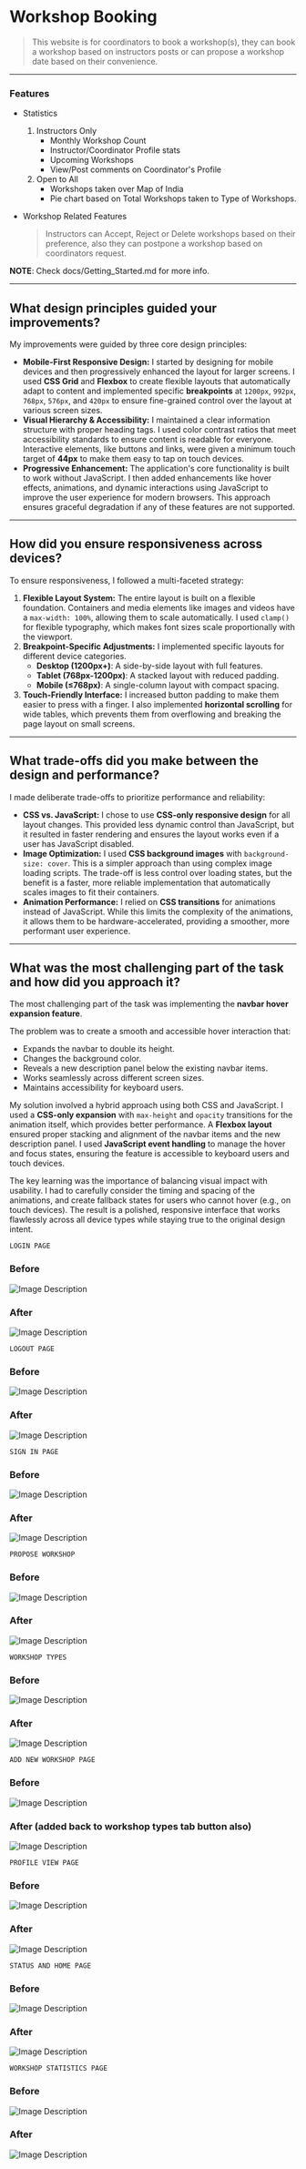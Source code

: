 # **Workshop Booking**

> This website is for coordinators to book a workshop(s), they can book a workshop based on instructors posts or can propose a workshop date based on their convenience.

***

### Features

* Statistics
  1. Instructors Only
     * Monthly Workshop Count
     * Instructor/Coordinator Profile stats
     * Upcoming Workshops
     * View/Post comments on Coordinator's Profile
  2. Open to All
     * Workshops taken over Map of India
     * Pie chart based on Total Workshops taken to Type of Workshops.

* Workshop Related Features
  > Instructors can Accept, Reject or Delete workshops based on their preference, also they can postpone a workshop based on coordinators request.

__NOTE__: Check docs/Getting_Started.md for more info.

***

## What design principles guided your improvements?

My improvements were guided by three core design principles:

* **Mobile-First Responsive Design:** I started by designing for mobile devices and then progressively enhanced the layout for larger screens. I used **CSS Grid** and **Flexbox** to create flexible layouts that automatically adapt to content and implemented specific **breakpoints** at `1200px`, `992px`, `768px`, `576px`, and `420px` to ensure fine-grained control over the layout at various screen sizes.
* **Visual Hierarchy & Accessibility:** I maintained a clear information structure with proper heading tags. I used color contrast ratios that meet accessibility standards to ensure content is readable for everyone. Interactive elements, like buttons and links, were given a minimum touch target of **44px** to make them easy to tap on touch devices.
* **Progressive Enhancement:** The application's core functionality is built to work without JavaScript. I then added enhancements like hover effects, animations, and dynamic interactions using JavaScript to improve the user experience for modern browsers. This approach ensures graceful degradation if any of these features are not supported.

***

## How did you ensure responsiveness across devices?

To ensure responsiveness, I followed a multi-faceted strategy:

1.  **Flexible Layout System:** The entire layout is built on a flexible foundation. Containers and media elements like images and videos have a `max-width: 100%`, allowing them to scale automatically. I used `clamp()` for flexible typography, which makes font sizes scale proportionally with the viewport.
2.  **Breakpoint-Specific Adjustments:** I implemented specific layouts for different device categories.
    * **Desktop (1200px+)**: A side-by-side layout with full features.
    * **Tablet (768px-1200px)**: A stacked layout with reduced padding.
    * **Mobile (≤768px)**: A single-column layout with compact spacing.
3.  **Touch-Friendly Interface:** I increased button padding to make them easier to press with a finger. I also implemented **horizontal scrolling** for wide tables, which prevents them from overflowing and breaking the page layout on small screens.

***

## What trade-offs did you make between the design and performance?

I made deliberate trade-offs to prioritize performance and reliability:

* **CSS vs. JavaScript:** I chose to use **CSS-only responsive design** for all layout changes. This provided less dynamic control than JavaScript, but it resulted in faster rendering and ensures the layout works even if a user has JavaScript disabled.
* **Image Optimization:** I used **CSS background images** with `background-size: cover`. This is a simpler approach than using complex image loading scripts. The trade-off is less control over loading states, but the benefit is a faster, more reliable implementation that automatically scales images to fit their containers.
* **Animation Performance:** I relied on **CSS transitions** for animations instead of JavaScript. While this limits the complexity of the animations, it allows them to be hardware-accelerated, providing a smoother, more performant user experience.

***

## What was the most challenging part of the task and how did you approach it?

The most challenging part of the task was implementing the **navbar hover expansion feature**.

The problem was to create a smooth and accessible hover interaction that:
* Expands the navbar to double its height.
* Changes the background color.
* Reveals a new description panel below the existing navbar items.
* Works seamlessly across different screen sizes.
* Maintains accessibility for keyboard users.

My solution involved a hybrid approach using both CSS and JavaScript. I used a **CSS-only expansion** with `max-height` and `opacity` transitions for the animation itself, which provides better performance. A **Flexbox layout** ensured proper stacking and alignment of the navbar items and the new description panel. I used **JavaScript event handling** to manage the hover and focus states, ensuring the feature is accessible to keyboard users and touch devices.

The key learning was the importance of balancing visual impact with usability. I had to carefully consider the timing and spacing of the animations, and create fallback states for users who cannot hover (e.g., on touch devices). The result is a polished, responsive interface that works flawlessly across all device types while staying true to the original design intent.

`LOGIN PAGE`
### Before
![Image Description](/workshop_app/static/workshop_app/img/oldLoginPage.png)
### After
![Image Description](/workshop_app/static/workshop_app/img/newLoginPage.png)

`LOGOUT PAGE`
### Before
![Image Description](/workshop_app/static/workshop_app/img/oldLogoutPage.png)
### After
![Image Description](/workshop_app/static/workshop_app/img/newLogoutPage.png)

`SIGN IN PAGE`
### Before
![Image Description](/workshop_app/static/workshop_app/img/oldSignInpage.png)
### After
![Image Description](/workshop_app/static/workshop_app/imG/newSignInPage.png)

`PROPOSE WORKSHOP`
### Before
![Image Description](/workshop_app/static/workshop_app/img/oldProposeWorkshop.png)
### After
![Image Description](/workshop_app/static/workshop_app/img/newProposeWorkshop.png)

`WORKSHOP TYPES`
### Before
![Image Description](/workshop_app/static/workshop_app/img/oldWorkshopTypesPage.png)
### After
![Image Description](/workshop_app/static/workshop_app/img/newWokshopTypesPage.png)

`ADD NEW WORKSHOP PAGE`
### Before
![Image Description](/workshop_app/static/workshop_app/img/oldEditWorkshopPage.png)
### After (added back to workshop types tab button also)
![Image Description](/workshop_app/static/workshop_app/img/newAddWorkshopPage.png)

`PROFILE VIEW PAGE`
### Before
![Image Description](/workshop_app/static/workshop_app/img/oldProfileView.png)
### After 
![Image Description](/workshop_app/static/workshop_app/img/newProfileviewPAge.png)

`STATUS AND HOME PAGE`
### Before
![Image Description](/workshop_app/static/workshop_app/img/oldHomeAndStatusPAgeInstructor.png)
### After 
![Image Description](/workshop_app/static/workshop_app/img/newStatusAndHomePAge.png)

`WORKSHOP STATISTICS PAGE`
### Before
![Image Description](/workshop_app/static/workshop_app/img/oldWorkshopStatistics.png)
### After 
![Image Description](/workshop_app/static/workshop_app/img/newWorkshopStatisticsPage.png)